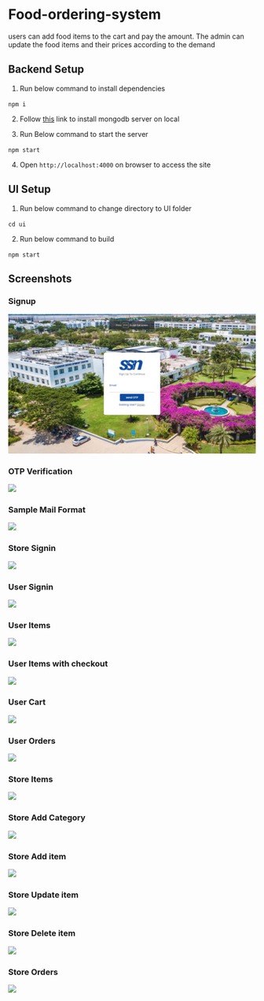 # Food-ordering-system
users can add food items to the cart and pay the amount. The admin can update the food items and their prices according to the demand


## Backend Setup
1. Run below command to install dependencies

`npm i`

2. Follow [this](https://www.mongodb.com/try/download/community) link to install mongodb server on local

3. Run Below command to start the server

`npm start`

4. Open `http://localhost:4000` on browser to access the site

## UI Setup
1. Run below command to change directory to UI folder

`cd ui`

2. Run below command to build

`npm start`

## Screenshots
### Signup
<img src="./food-ordering-system/screenshots/initsignup.png"/>

### OTP Verification
<img src="./screenshots/otp.png"/>

### Sample Mail Format
<img src="./screenshots/email.png"/>

### Store Signin
<img src="./screenshots/storesignin.png"/>

### User Signin
<img src="./screenshots/usersignin.png"/>

### User Items 
<img src="./screenshots/items.png"/>

### User Items with checkout
<img src="./screenshots/itemswithcheckout.png"/>

### User Cart 
<img src="./screenshots/cart.png"/>

### User Orders
<img src="./screenshots/ordersHistory.png"/>

### Store Items 
<img src="./screenshots/storeitems.png"/>

### Store Add Category 
<img src="./screenshots/category.png"/>

### Store Add item 
<img src="./screenshots/additem.png"/>

### Store Update item 
<img src="./screenshots/updateitem.png"/>

### Store Delete item 
<img src="./screenshots/deleteitem.png"/>

### Store Orders 
<img src="./screenshots/orders.png"/>

#

